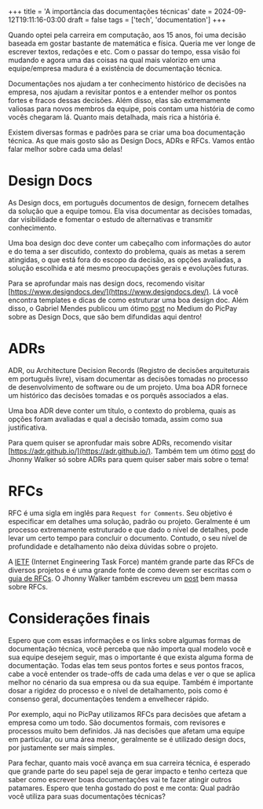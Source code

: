 +++
title = 'A importância das documentações técnicas'
date = 2024-09-12T19:11:16-03:00
draft = false
tags = ['tech', 'documentation']
+++

Quando optei pela carreira em computação, aos 15 anos, foi uma decisão baseada em gostar bastante de matemática e física.  Queria me ver longe de escrever textos, redações e etc. Com o passar do tempo, essa visão foi mudando e agora uma das coisas na qual mais valorizo em uma equipe/empresa madura é a existência de documentação técnica.

Documentações nos ajudam a ter conhecimento histórico de decisões na empresa, nos ajudam a revisitar pontos e a entender melhor os pontos fortes e fracos dessas decisões. Além disso, elas são extremamente valiosas para novos membros da equipe, pois contam uma história de como vocês chegaram lá. Quanto mais detalhada, mais rica a história é.

Existem diversas formas e padrões para se criar uma boa documentação técnica. As que mais gosto são as Design Docs, ADRs e RFCs. Vamos então falar melhor sobre cada uma delas!

# Design Docs

As Design docs, em português documentos de design, fornecem detalhes da solução que a equipe tomou. Ela visa documentar as decisões tomadas, dar visibilidade e fomentar o estudo de alternativas e transmitir conhecimento.

Uma boa design doc deve conter um cabeçalho com informações do autor e do tema a ser discutido, contexto do problema, quais as metas a serem atingidas, o que está fora do escopo da decisão, as opções avaliadas, a solução escolhida e até mesmo preocupações gerais e evoluções futuras.

Para se aprofundar mais nas design docs, recomendo visitar [https://www.designdocs.dev/](https://www.designdocs.dev/). Lá você encontra templates e dicas de como estruturar uma boa design doc. Além disso, o Gabriel Mendes publicou um ótimo [post](https://medium.com/inside-picpay/uma-introdu%C3%A7%C3%A3o-aos-design-docs-8590f28f4cc1) no Medium do PicPay sobre as Design Docs, que são bem difundidas aqui dentro!

# ADRs

ADR, ou Architecture Decision Records (Registro de decisões arquiteturais em português livre), visam documentar as decisões tomadas no processo de desenvolvimento de software ou de um projeto. Uma boa ADR fornece um histórico das decisões tomadas e os porquês associados a elas. 

Uma boa ADR deve conter um título, o contexto do problema, quais as opções foram avaliadas e qual a decisão tomada, assim como sua justificativa.

Para quem quiser se apronfudar mais sobre ADRs, recomendo visitar [https://adr.github.io/](https://adr.github.io/). Também tem um ótimo [post](https://medium.com/@jhonywalkeer/guia-completo-sobre-architecture-decision-records-adr-defini%C3%A7%C3%A3o-e-melhores-pr%C3%A1ticas-f63e66d33e6) do Jhonny Walker só sobre ADRs para quem quiser saber mais sobre o tema!

# RFCs

RFC é uma sigla em inglês para `Request for Comments`. Seu objetivo é especificar em detalhes uma solução, padrão ou projeto. Geralmente é um processo extremamente estruturado e que dado o nível de detalhes, pode levar um certo tempo para concluir o documento. Contudo, o seu nível de profundidade e detalhamento não deixa dúvidas sobre o projeto.

A [IETF](https://datatracker.ietf.org/) (Internet Engineering Task Force) mantém grande parte das RFCs de diversos projetos e é uma grande fonte de como devem ser escritas com o [guia de RFCs](https://www.ietf.org/process/rfcs/). O Jhonny Walker também escreveu um [post](https://medium.com/@jhonywalkeer/entendo-a-rfc-o-guia-definitivo-para-padr%C3%B5es-da-internet-e-desenvolvimento-de-protocolos-384e9f7abf58) bem massa sobre RFCs.

# Considerações finais

Espero que com essas informações e os links sobre algumas formas de documentação técnica, você perceba que não importa qual modelo você e sua equipe desejem seguir, mas o importante é que exista alguma forma de documentação. Todas elas tem seus pontos fortes e seus pontos fracos, cabe a você entender os trade-offs de cada uma delas e ver o que se aplica melhor no cénario da sua empresa ou da sua equipe. Também é importante dosar a rigidez do processo e o nível de detalhamento, pois como é consenso geral, documentações tendem a envelhecer rápido.

Por exemplo, aqui no PicPay utilizamos RFCs para decisões que afetam a empresa como um todo. São documentos formais, com revisores e processos muito bem definidos. Já nas decisões que afetam uma equipe em particular, ou uma área menor, geralmente se é utilizado design docs, por justamente ser mais simples.

Para fechar, quanto mais você avança em sua carreira técnica, é esperado que grande parte do seu papel seja de gerar impacto e tenho certeza que saber como escrever boas documentações vai te fazer atingir outros patamares. Espero que tenha gostado do post e me conta: Qual padrão você utiliza para suas documentações técnicas?
